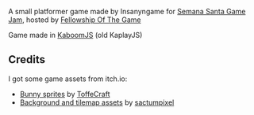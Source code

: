 A small platformer game made by Insanyngame for [Semana Santa Game Jam](https://itch.io/jam/game-jam-semanasanta-2025), hosted by [Fellowship Of The Game](https://fog-icmc.itch.io/)

Game made in [KaboomJS](https://kaboomjs.com) (old KaplayJS)

## Credits
I got some game assets from itch.io:

- [Bunny sprites](https://toffeecraft.itch.io/bunny-pixel-animations-mega-pack) by [ToffeCraft](https://toffeecraft.itch.io/)
- [Background and tilemap assets](https://sanctumpixel.itch.io/forest-lite-pixel-art-tileset) by [sactumpixel](https://sanctumpixel.itch.io/)
